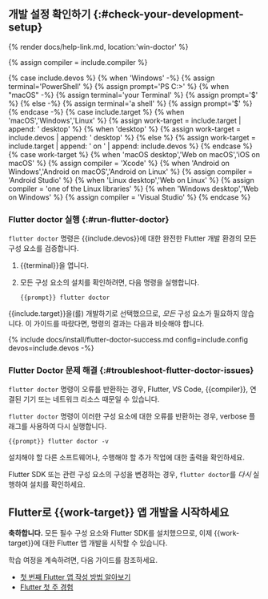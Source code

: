 
## 개발 설정 확인하기 {:#check-your-development-setup}

{% render docs/help-link.md, location:'win-doctor' %}

{% assign compiler = include.compiler %}

{% case include.devos %}
{% when 'Windows' -%}
   {% assign terminal='PowerShell' %}
   {% assign prompt='PS C:\>' %}
{% when "macOS" -%}
   {% assign terminal='your Terminal' %}
   {% assign prompt='$' %}
{% else -%}
   {% assign terminal='a shell' %}
   {% assign prompt='$' %}
{% endcase -%}
{% case include.target %}
{% when 'macOS','Windows','Linux' %}
{% assign work-target = include.target | append: ' desktop' %}
{% when 'desktop' %}
{% assign work-target = include.devos | append: ' desktop' %}
{% else %}
{% assign work-target = include.target | append: ' on ' | append: include.devos %}
{% endcase %}
{% case work-target %}
{% when 'macOS desktop','Web on macOS','iOS on macOS' %}
{% assign compiler = 'Xcode' %}
{% when 'Android on Windows','Android on macOS','Android on Linux' %}
{% assign compiler = 'Android Studio' %}
{% when 'Linux desktop','Web on Linux' %}
{% assign compiler = 'one of the Linux libraries' %}
{% when 'Windows desktop','Web on Windows' %}
{% assign compiler = 'Visual Studio' %}
{% endcase %}

### Flutter doctor 실행 {:#run-flutter-doctor}

`flutter doctor` 명령은 {{include.devos}}에 대한 완전한 Flutter 개발 환경의 모든 구성 요소를 검증합니다.

1. {{terminal}}을 엽니다.

1. 모든 구성 요소의 설치를 확인하려면, 다음 명령을 실행합니다.

   ```console
   {{prompt}} flutter doctor
   ```

{{include.target}}을(를) 개발하기로 선택했으므로, _모든_ 구성 요소가 필요하지 않습니다. 
이 가이드를 따랐다면, 명령의 결과는 다음과 비슷해야 합니다.

{% include docs/install/flutter-doctor-success.md config=include.config devos=include.devos -%}

### Flutter Doctor 문제 해결 {:#troubleshoot-flutter-doctor-issues}

`flutter doctor` 명령이 오류를 반환하는 경우, 
Flutter, VS Code, {{compiler}}, 연결된 기기 또는 네트워크 리소스 때문일 수 있습니다.

`flutter doctor` 명령이 이러한 구성 요소에 대한 오류를 반환하는 경우, 
verbose 플래그를 사용하여 다시 실행합니다.

```console
{{prompt}} flutter doctor -v
```

설치해야 할 다른 소프트웨어나, 수행해야 할 추가 작업에 대한 출력을 확인하세요.

Flutter SDK 또는 관련 구성 요소의 구성을 변경하는 경우, `flutter doctor`를 _다시_ 실행하여 설치를 확인하세요.

<!-- ## Start developing {{work-target}} apps with Flutter -->
## Flutter로 {{work-target}} 앱 개발을 시작하세요

**축하합니다.** 
모든 필수 구성 요소와 Flutter SDK를 설치했으므로, 
이제 {{work-target}}에 대한 Flutter 앱 개발을 시작할 수 있습니다.

학습 여정을 계속하려면, 다음 가이드를 참조하세요.

- [첫 번째 Flutter 앱 작성 방법 알아보기][codelab]
- [Flutter 첫 주 경험][fwe]

[codelab]: /get-started/codelab/
[fwe]: /get-started/fwe/
